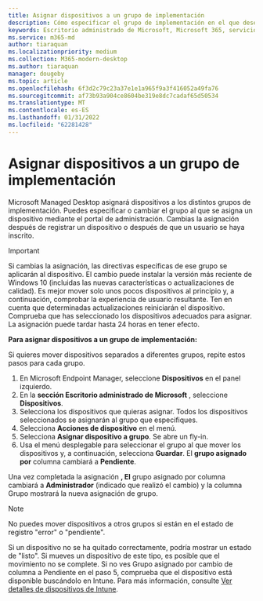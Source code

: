```yaml
---
title: Asignar dispositivos a un grupo de implementación
description: Cómo especificar el grupo de implementación en el que desea que los dispositivos se
keywords: Escritorio administrado de Microsoft, Microsoft 365, servicio, documentación
ms.service: m365-md
author: tiaraquan
ms.localizationpriority: medium
ms.collection: M365-modern-desktop
ms.author: tiaraquan
manager: dougeby
ms.topic: article
ms.openlocfilehash: 6f3d2c79c23a37e1e1a965f9a3f416052a49fa76
ms.sourcegitcommit: af73b93a904ce8604be319e8dc7cadaf65d50534
ms.translationtype: MT
ms.contentlocale: es-ES
ms.lasthandoff: 01/31/2022
ms.locfileid: "62281428"
---
```

# <a name="assign-devices-to-a-deployment-group"></a>Asignar dispositivos a un grupo de implementación

Microsoft Managed Desktop asignará dispositivos a los distintos grupos de implementación. Puedes especificar o cambiar el grupo al que se asigna un dispositivo mediante el portal de administración. Cambias la asignación después de registrar un dispositivo o después de que un usuario se haya inscrito.

> [!IMPORTANT]
> Si cambias la asignación, las directivas específicas de ese grupo se aplicarán al dispositivo. El cambio puede instalar la versión más reciente de Windows 10 (incluidas las nuevas características o actualizaciones de calidad). Es mejor mover solo unos pocos dispositivos al principio y, a continuación, comprobar la experiencia de usuario resultante. Ten en cuenta que determinadas actualizaciones reiniciarán el dispositivo. Comprueba que has seleccionado los dispositivos adecuados para asignar. La asignación puede tardar hasta 24 horas en tener efecto.

**Para asignar dispositivos a un grupo de implementación:**

Si quieres mover dispositivos separados a diferentes grupos, repite estos pasos para cada grupo.

1. En Microsoft Endpoint Manager, seleccione **Dispositivos** en el panel izquierdo.
1. En la **sección Escritorio administrado de Microsoft** , seleccione **Dispositivos**.
1. Selecciona los dispositivos que quieras asignar. Todos los dispositivos seleccionados se asignarán al grupo que especifiques.
1. Selecciona **Acciones de dispositivo** en el menú.
1. Selecciona **Asignar dispositivo a grupo**. Se abre un fly-in.
1. Usa el menú desplegable para seleccionar el grupo al que mover los dispositivos y, a continuación, selecciona **Guardar**. El **grupo asignado por** columna cambiará a **Pendiente**.

Una vez completada la asignación **, El** grupo asignado por columna cambiará a **Administrador** (indicado que realizó el cambio) y la  columna Grupo mostrará la nueva asignación de grupo.

> [!NOTE]
> No puedes mover dispositivos a otros grupos si están en el estado de registro "error" o "pendiente".
>
>Si un dispositivo no se ha quitado correctamente, podría mostrar un estado de "listo". Si mueves un dispositivo de este tipo, es posible que el movimiento no se complete. Si no ves Grupo asignado  por cambio de columna a Pendiente  en el paso 5, comprueba que el dispositivo está disponible buscándolo en Intune. Para más información, consulte [Ver detalles de dispositivos de Intune](/mem/intune/remote-actions/device-inventory).
